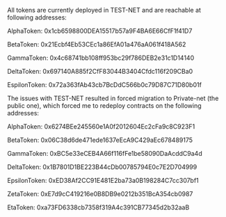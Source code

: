 All tokens are currently deployed in TEST-NET and are reachable at following addresses:

AlphaToken:
0x1cb6598800DEA15517b57a9F4BA6E66CfF1f41D7

BetaToken:
0x21Ecbf4Eb53CEc1a86EfA01a476aA061f418A562

GammaToken:
0x4c68741bb108ff953bc29f786DEB2e31c1D14140

DeltaToken:
0x697140A885f2CfF83044B3404Cfdc116f209CBa0

EspilonToken:
0x72a363fAb43cb7BcDdC566b0c79D87C71D80b01f


The issues with TEST-NET resulted in forced migration to Private-net (the public one), which forced me to redeploy contracts on the following addresses:

AlphaToken:
0x6274BEe245560e1A0f2012604Ec2cFa9c8C923F1

BetaToken:
0x06C38d6de471ede1637eEcA9C429aEc678489175

GammaToken:
0xBC5e33eCEB4A66f116fFe1be58090DaAcddC9a4d

DeltaToken:
0x1B7801D1BE223B44cDb00785794E0c7E2D704999

EpsilonToken:
0xED38Af2CC91E481E2ba73a0B198284C7cc307bf1

ZetaToken:
0xE7d9cC419216e0B8DB9e0212b351BcA354cb0987

EtaToken:
0xa73FD6338cb7358f319A4c391CB77345d2b32aaB
